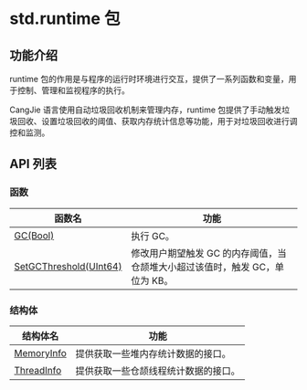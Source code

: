 # std.runtime 包

## 功能介绍

runtime 包的作用是与程序的运行时环境进行交互，提供了一系列函数和变量，用于控制、管理和监视程序的执行。

CangJie 语言使用自动垃圾回收机制来管理内存，runtime 包提供了手动触发垃圾回收、设置垃圾回收的阈值、获取内存统计信息等功能，用于对垃圾回收进行调控和监测。

## API 列表

### 函数

|              函数名          |           功能           |
| --------------------------- | ------------------------ |
| [GC(Bool)](./runtime_package_api/runtime_package_funcs.md#func-gcbool) | 执行 GC。 |
| [SetGCThreshold(UInt64)](./runtime_package_api/runtime_package_funcs.md#func-setgcthresholduint64) | 修改用户期望触发 GC 的内存阈值，当仓颉堆大小超过该值时，触发 GC，单位为 KB。 |

### 结构体

|              结构体名              |                功能                 |
| --------------------------------- | ---------------------------------- |
| [MemoryInfo](./runtime_package_api/runtime_package_structs.md#struct-memoryinfo) | 提供获取一些堆内存统计数据的接口。 |
| [ThreadInfo](./runtime_package_api/runtime_package_structs.md#struct-threadinfo) | 提供获取一些仓颉线程统计数据的接口。 |

